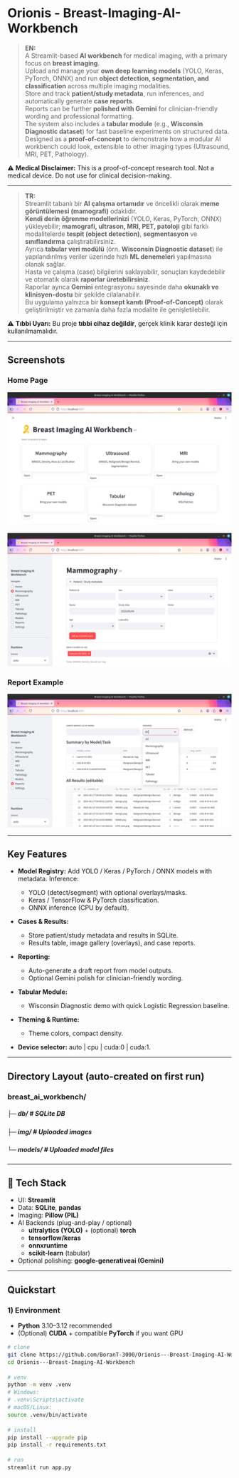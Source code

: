 # Orionis - Breast-Imaging-AI-Workbench

> **EN:**  
> A Streamlit-based **AI workbench** for medical imaging, with a primary focus on **breast imaging**.  
> Upload and manage your **own deep learning models** (YOLO, Keras, PyTorch, ONNX) and run **object detection, segmentation, and classification** across multiple imaging modalities.  
> Store and track **patient/study metadata**, run inferences, and automatically generate **case reports**.  
> Reports can be further **polished with Gemini** for clinician-friendly wording and professional formatting.  
> The system also includes a **tabular module** (e.g., **Wisconsin Diagnostic dataset**) for fast baseline experiments on structured data.  
> Designed as a **proof-of-concept** to demonstrate how a modular AI workbench could look, extensible to other imaging types (Ultrasound, MRI, PET, Pathology).

⚠️ **Medical Disclaimer:** This is a proof-of-concept research tool. Not a medical device. Do not use for clinical decision-making.

---

> **TR:**  
> Streamlit tabanlı bir **AI çalışma ortamıdır** ve öncelikli olarak **meme görüntülemesi (mamografi)** odaklıdır.  
> **Kendi derin öğrenme modellerinizi** (YOLO, Keras, PyTorch, ONNX) yükleyebilir; **mamografi, ultrason, MRI, PET, patoloji** gibi farklı modalitelerde **tespit (object detection)**, **segmentasyon** ve **sınıflandırma** çalıştırabilirsiniz.  
> Ayrıca **tabular veri modülü** (örn. **Wisconsin Diagnostic dataset**) ile yapılandırılmış veriler üzerinde hızlı **ML denemeleri** yapılmasına olanak sağlar.  
> Hasta ve çalışma (case) bilgilerini saklayabilir, sonuçları kaydedebilir ve otomatik olarak **raporlar üretebilirsiniz**.  
> Raporlar ayrıca **Gemini** entegrasyonu sayesinde daha **okunaklı ve klinisyen-dostu** bir şekilde cilalanabilir.  
> Bu uygulama yalnızca bir **konsept kanıtı (Proof-of-Concept)** olarak geliştirilmiştir ve zamanla daha fazla modalite ile genişletilebilir.


⚠️ **Tıbbi Uyarı:** Bu proje **tıbbi cihaz değildir**, gerçek klinik karar desteği için kullanılmamalıdır.

---

## Screenshots

### Home Page
![Home Page](screenshots/1.png)

![Model Registry](screenshots/4.png)

### Report Example
![Report Example](screenshots/6.png)

---

## Key Features

- **Model Registry:** Add YOLO / Keras / PyTorch / ONNX models with metadata.
Inference:
  - YOLO (detect/segment) with optional overlays/masks.
  - Keras / TensorFlow & PyTorch classification.
  - ONNX inference (CPU by default).

- **Cases & Results:**
  - Store patient/study metadata and results in SQLite.
  - Results table, image gallery (overlays), and case reports.

- **Reporting:**
  - Auto-generate a draft report from model outputs.
  - Optional Gemini polish for clinician-friendly wording.

- **Tabular Module:**
  - Wisconsin Diagnostic demo with quick Logistic Regression baseline.

- **Theming & Runtime:**
  - Theme colors, compact density.

- **Device selector:** auto | cpu | cuda:0 | cuda:1.

---

## **Directory Layout (auto-created on first run)**

### breast_ai_workbench/
##### ├─ db/ # SQLite DB
##### ├─ img/ # Uploaded images
##### └─ models/ # Uploaded model files

---

## 🧱 Tech Stack
- UI: **Streamlit**
- Data: **SQLite**, **pandas**
- Imaging: **Pillow (PIL)**
- AI Backends (plug-and-play / optional)
  - **ultralytics (YOLO)** + (optional) **torch**
  - **tensorflow/keras**
  - **onnxruntime**
  - **scikit-learn** (tabular)
- Optional polishing: **google-generativeai (Gemini)**

---

## Quickstart

### 1) Environment
- **Python** 3.10–3.12 recommended
- (Optional) **CUDA** + compatible **PyTorch** if you want GPU

```bash
# clone
git clone https://github.com/BoranT-3000/Orionis---Breast-Imaging-AI-Workbench
cd Orionis---Breast-Imaging-AI-Workbench

# venv
python -m venv .venv
# Windows:
# .venv\Scripts\activate
# macOS/Linux:
source .venv/bin/activate

# install
pip install --upgrade pip
pip install -r requirements.txt

# run
streamlit run app.py



